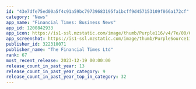 ```yaml
---
id: "43e7dfe75ed00a5f4c91a59bc79739683195fa1bcff9d457153109f866a172cf"
category: "News"
app_name: "Financial Times: Business News"
app_id: 1200842933
app_icon: https://is1-ssl.mzstatic.com/image/thumb/Purple116/v4/7e/00/07/7e0007c6-cea7-6c68-defb-82019f54bdc1/AppIcon-0-0-1x_U007emarketing-0-0-0-7-0-0-sRGB-0-0-0-GLES2_U002c0-512MB-85-220-0-0.png/1024x1024bb.png
app_screenshot: https://is1-ssl.mzstatic.com/image/thumb/PurpleSource116/v4/fe/a9/13/fea913e0-38a0-0514-8db0-8ef10f9f4ab5/3f516e37-109a-4767-84cf-ca51d0509d24_1242x2688_1.png/1242x2688bb.png
publisher_id: 322310071
publisher_name: "The Financial Times Ltd"
rank: 67
most_recent_release: 2023-12-19 00:00:00
release_count_in_past_year: 13
release_count_in_past_year_category: 9
release_count_in_past_year_top_in_category: 32
---
```

